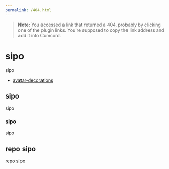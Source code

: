 ```yaml
---
permalink: /404.html
---
```

> **Note:** You accessed a link that returned a 404, probably by clicking one of the plugin links. You're supposed to copy the link address and add it into Cumcord.

# sipo

sipo

- [avatar-decorations](https://victorsitou.github.io/a-plugin/avatar-decorations/)

## sipo

sipo

### sipo

sipo

## repo sipo

[repo sipo](https://github.com/Victorsitou/a-plugin)
